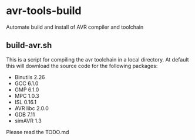 # avr-tools-build
Automate build and install of AVR compiler and toolchain

## build-avr.sh
This is a script for compiling the avr toolchain in a local directory.
At default this will download the source code for the following packages:
- Binutils	2.26
- GCC		6.1.0
- GMP		6.1.0
- MPC		1.0.3
- ISL		0.16.1
- AVR libc	2.0.0
- GDB		7.11
- simAVR	1.3

Please read the TODO.md
